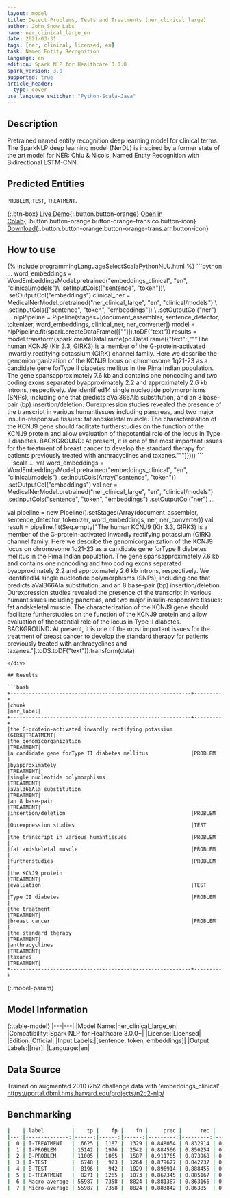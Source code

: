 ```yaml
---
layout: model
title: Detect Problems, Tests and Treatments (ner_clinical_large)
author: John Snow Labs
name: ner_clinical_large_en
date: 2021-03-31
tags: [ner, clinical, licensed, en]
task: Named Entity Recognition
language: en
edition: Spark NLP for Healthcare 3.0.0
spark_version: 3.0
supported: true
article_header:
  type: cover
use_language_switcher: "Python-Scala-Java"
---
```


## Description

Pretrained named entity recognition deep learning model for clinical terms. The SparkNLP deep learning model (NerDL) is inspired by a former state of the art model for NER: Chiu & Nicols, Named Entity Recognition with Bidirectional LSTM-CNN.

## Predicted Entities

`PROBLEM`, `TEST`, `TREATMENT`.

{:.btn-box}
[Live Demo](https://demo.johnsnowlabs.com/healthcare/NER_EVENTS_CLINICAL/){:.button.button-orange}
[Open in Colab](https://colab.research.google.com/github/JohnSnowLabs/spark-nlp-workshop/blob/master/tutorials/Certification_Trainings/Healthcare/1.Clinical_Named_Entity_Recognition_Model.ipynb){:.button.button-orange.button-orange-trans.co.button-icon}
[Download](https://s3.amazonaws.com/auxdata.johnsnowlabs.com/clinical/models/ner_clinical_large_en_en_3.0.0_3.0_1617193894127.zip){:.button.button-orange.button-orange-trans.arr.button-icon}

## How to use



<div class="tabs-box" markdown="1">
{% include programmingLanguageSelectScalaPythonNLU.html %}
```python
...
word_embeddings = WordEmbeddingsModel.pretrained("embeddings_clinical", "en", "clinical/models")\
  .setInputCols(["sentence", "token"])\
  .setOutputCol("embeddings")
clinical_ner = MedicalNerModel.pretrained("ner_clinical_large", "en", "clinical/models") \
  .setInputCols(["sentence", "token", "embeddings"]) \
  .setOutputCol("ner")
...
nlpPipeline = Pipeline(stages=[document_assembler, sentence_detector, tokenizer, word_embeddings, clinical_ner, ner_converter])
model = nlpPipeline.fit(spark.createDataFrame([[""]]).toDF("text"))
results = model.transform(spark.createDataFrame(pd.DataFrame({"text":["""The human KCNJ9 (Kir 3.3, GIRK3) is a member of the G-protein-activated inwardly rectifying potassium (GIRK) channel family. Here we describe the genomicorganization of the KCNJ9 locus on chromosome 1q21-23 as a candidate gene forType II diabetes mellitus in the Pima Indian population. The gene spansapproximately 7.6 kb and contains one noncoding and two coding exons separated byapproximately 2.2 and approximately 2.6 kb introns, respectively. We identified14 single nucleotide polymorphisms (SNPs), including one that predicts aVal366Ala substitution, and an 8 base-pair (bp) insertion/deletion. Ourexpression studies revealed the presence of the transcript in various humantissues including pancreas, and two major insulin-responsive tissues: fat andskeletal muscle. The characterization of the KCNJ9 gene should facilitate furtherstudies on the function of the KCNJ9 protein and allow evaluation of thepotential role of the locus in Type II diabetes. BACKGROUND: At present, it is one of the most important issues for the treatment of breast cancer to develop the standard therapy for patients previously treated with anthracyclines and taxanes."""]})))
```
```scala
...
val word_embeddings = WordEmbeddingsModel.pretrained("embeddings_clinical", "en", "clinical/models")
  .setInputCols(Array("sentence", "token"))
  .setOutputCol("embeddings")
val ner = MedicalNerModel.pretrained("ner_clinical_large", "en", "clinical/models")
  .setInputCols("sentence", "token", "embeddings")
  .setOutputCol("ner")
...

val pipeline = new Pipeline().setStages(Array(document_assembler, sentence_detector, tokenizer, word_embeddings, ner, ner_converter))
val result = pipeline.fit(Seq.empty["The human KCNJ9 (Kir 3.3, GIRK3) is a member of the G-protein-activated inwardly rectifying potassium (GIRK) channel family. Here we describe the genomicorganization of the KCNJ9 locus on chromosome 1q21-23 as a candidate gene forType II diabetes mellitus in the Pima Indian population. The gene spansapproximately 7.6 kb and contains one noncoding and two coding exons separated byapproximately 2.2 and approximately 2.6 kb introns, respectively. We identified14 single nucleotide polymorphisms (SNPs), including one that predicts aVal366Ala substitution, and an 8 base-pair (bp) insertion/deletion. Ourexpression studies revealed the presence of the transcript in various humantissues including pancreas, and two major insulin-responsive tissues: fat andskeletal muscle. The characterization of the KCNJ9 gene should facilitate furtherstudies on the function of the KCNJ9 protein and allow evaluation of thepotential role of the locus in Type II diabetes. BACKGROUND: At present, it is one of the most important issues for the treatment of breast cancer to develop the standard therapy for patients previously treated with anthracyclines and taxanes."].toDS.toDF("text")).transform(data)
```
</div>

## Results

```bash
+-----------------------------------------------------------+---------+
|chunk                                                      |ner_label|
+-----------------------------------------------------------+---------+
|the G-protein-activated inwardly rectifying potassium (GIRK|TREATMENT|
|the genomicorganization                                    |TREATMENT|
|a candidate gene forType II diabetes mellitus              |PROBLEM  |
|byapproximately                                            |TREATMENT|
|single nucleotide polymorphisms                            |TREATMENT|
|aVal366Ala substitution                                    |TREATMENT|
|an 8 base-pair                                             |TREATMENT|
|insertion/deletion                                         |PROBLEM  |
|Ourexpression studies                                      |TEST     |
|the transcript in various humantissues                     |PROBLEM  |
|fat andskeletal muscle                                     |PROBLEM  |
|furtherstudies                                             |PROBLEM  |
|the KCNJ9 protein                                          |TREATMENT|
|evaluation                                                 |TEST     |
|Type II diabetes                                           |PROBLEM  |
|the treatment                                              |TREATMENT|
|breast cancer                                              |PROBLEM  |
|the standard therapy                                       |TREATMENT|
|anthracyclines                                             |TREATMENT|
|taxanes                                                    |TREATMENT|
+-----------------------------------------------------------+---------+
```

{:.model-param}
## Model Information

{:.table-model}
|---|---|
|Model Name:|ner_clinical_large_en|
|Compatibility:|Spark NLP for Healthcare 3.0.0+|
|License:|Licensed|
|Edition:|Official|
|Input Labels:|[sentence, token, embeddings]|
|Output Labels:|[ner]|
|Language:|en|

## Data Source

Trained on augmented 2010 i2b2 challenge data with 'embeddings_clinical'.
https://portal.dbmi.hms.harvard.edu/projects/n2c2-nlp/

## Benchmarking

```bash
|    | label         |    tp |    fp |    fn |     prec |      rec |       f1 |
|---:|--------------:|------:|------:|------:|---------:|---------:|---------:|
|  0 | I-TREATMENT   |  6625 |  1187 |  1329 | 0.848054 | 0.832914 | 0.840416 |
|  1 | I-PROBLEM     | 15142 |  1976 |  2542 | 0.884566 | 0.856254 | 0.87018  |
|  2 | B-PROBLEM     | 11005 |  1065 |  1587 | 0.911765 | 0.873968 | 0.892466 |
|  3 | I-TEST        |  6748 |   923 |  1264 | 0.879677 | 0.842237 | 0.86055  |
|  4 | B-TEST        |  8196 |   942 |  1029 | 0.896914 | 0.888455 | 0.892665 |
|  5 | B-TREATMENT   |  8271 |  1265 |  1073 | 0.867345 | 0.885167 | 0.876165 |
|  6 | Macro-average | 55987 |  7358 |  8824 | 0.881387 | 0.863166 | 0.872181 |
|  7 | Micro-average | 55987 |  7358 |  8824 | 0.883842 | 0.86385  | 0.873732 |
```